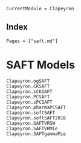 ```@meta
CurrentModule = Clapeyron
```

## Index

```@index
Pages = ["saft.md"]
```

# SAFT Models

```@docs
Clapeyron.ogSAFT
Clapeyron.CKSAFT
Clapeyron.sCKSAFT
Clapeyron.PCSAFT
Clapeyron.sPCSAFT
Clapeyron.pharmaPCSAFT
Clapeyron.softSAFT
Clapeyron.softSAFT2016
Clapeyron.SAFTVRSW
Clapeyron.SAFTVRMie
Clapeyron.SAFTgammaMie
```